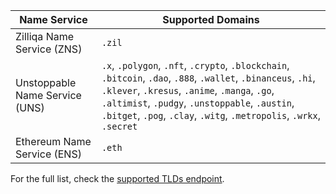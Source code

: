 | Name Service                   | Supported Domains                                                                                                                                                                                                                                                                         |
| ------------------------------ | ----------------------------------------------------------------------------------------------------------------------------------------------------------------------------------------------------------------------------------------------------------------------------------------- |
| Zilliqa Name Service (ZNS)     | `.zil`                                                                                                                                                                                                                                                                                    |
| Unstoppable Name Service (UNS) | `.x`, `.polygon`, `.nft`, `.crypto`, `.blockchain`, `.bitcoin`, `.dao`, `.888`, `.wallet`, `.binanceus`, `.hi`, `.klever`, `.kresus`, `.anime`, `.manga`, `.go`, `.altimist`, `.pudgy`, `.unstoppable`, `.austin`, `.bitget`, `.pog`, `.clay`, `.witg`, `.metropolis`, `.wrkx`, `.secret` |
| Ethereum Name Service (ENS)    | `.eth`                                                                                                                                                                                                                                                                                    |

For the full list, check the [supported TLDs endpoint](https://api.unstoppabledomains.com/resolve/supported_tlds).
